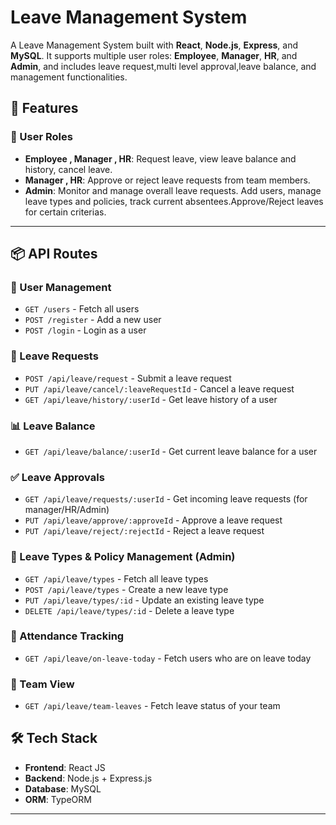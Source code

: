 # Leave Management System

A Leave Management System built with **React**, **Node.js**, **Express**, and **MySQL**. It supports multiple user roles: **Employee**, **Manager**, **HR**, and **Admin**, and includes leave request,multi level approval,leave balance, and management functionalities.

## 🚀 Features

### 👥 User Roles
- **Employee , Manager , HR**: Request leave, view leave balance and history, cancel leave.
- **Manager , HR**: Approve or reject leave requests from team members.
- **Admin**: Monitor and manage overall leave requests. Add users, manage leave types and policies, track current absentees.Approve/Reject leaves for certain criterias.

---

## 📦 API Routes

### 👤 User Management
- `GET /users` - Fetch all users
- `POST /register` - Add a new user
- `POST /login` - Login as a user

### 📅 Leave Requests
- `POST /api/leave/request` - Submit a leave request
- `PUT /api/leave/cancel/:leaveRequestId` - Cancel a leave request
- `GET /api/leave/history/:userId` - Get leave history of a user

### 📊 Leave Balance
- `GET /api/leave/balance/:userId` - Get current leave balance for a user

### ✅ Leave Approvals
- `GET /api/leave/requests/:userId` - Get incoming leave requests (for manager/HR/Admin)
- `PUT /api/leave/approve/:approveId` - Approve a leave request
- `PUT /api/leave/reject/:rejectId` - Reject a leave request

### 📌 Leave Types & Policy Management (Admin)
- `GET /api/leave/types` - Fetch all leave types
- `POST /api/leave/types` - Create a new leave type
- `PUT /api/leave/types/:id` - Update an existing leave type
- `DELETE /api/leave/types/:id` - Delete a leave type

### 📍 Attendance Tracking
- `GET /api/leave/on-leave-today` - Fetch users who are on leave today

### 👥 Team View
- `GET /api/leave/team-leaves` - Fetch leave status of your team

## 🛠️ Tech Stack

- **Frontend**: React JS
- **Backend**: Node.js + Express.js
- **Database**: MySQL
- **ORM**: TypeORM

---
